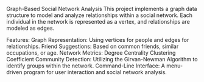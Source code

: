 Graph-Based Social Network Analysis
This project implements a graph data structure to model and analyze relationships within a social network. Each individual in the network is represented as a vertex, and relationships are modeled as edges.

Features:
  Graph Representation: Using vertices for people and edges for relationships.
  Friend Suggestions: Based on common friends, similar occupations, or age.
  Network Metrics:
              Degree Centrality
              Clustering Coefficient
  Community Detection: Utilizing the Girvan-Newman Algorithm to identify groups within the network.
  Command-Line Interface: A menu-driven program for user interaction and social network analysis.
